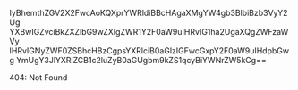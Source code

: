 IyBhemthZGV2X2FwcAoKQXprYWRldiBBcHAgaXMgYW4gb3BlbiBzb3VyY2Ug
YXBwIGZvciBkZXZlbG9wZXIgZWR1Y2F0aW9uIHRvIG1ha2UgaXQgZWFzaWVy
IHRvIGNyZWF0ZSBhcHBzCgpsYXRlciB0aGlzIGFwcGxpY2F0aW9uIHdpbGwg
YmUgY3JlYXRlZCB1c2luZyB0aGUgbm9kZS1qcyBiYWNrZW5kCg==

<!-- START GLOBAL CORPORATION -->
404: Not Found
<!-- END GLOBAL CORPORATION -->